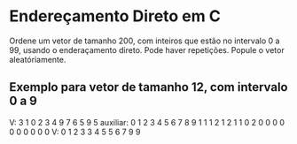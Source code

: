 # Endereçamento Direto em C
Ordene um vetor de tamanho 200, com inteiros que estão no intervalo 0 a 99, usando o enderaçamento direto. Pode haver repetições. Popule o vetor aleatóriamente.
## Exemplo para vetor de tamanho 12, com intervalo 0 a 9
V: 3 1 0 2 3 4 9 7 6 5 9 5
auxiliar: 0 1 2 3 4 5 6 7 8 9
          1 1 1 2 1 2 1 1 0 2
          0 0 0 0 0 0 0 0 0 0
V: 0 1 2 3 3 4 5 5 6 7 9 9
